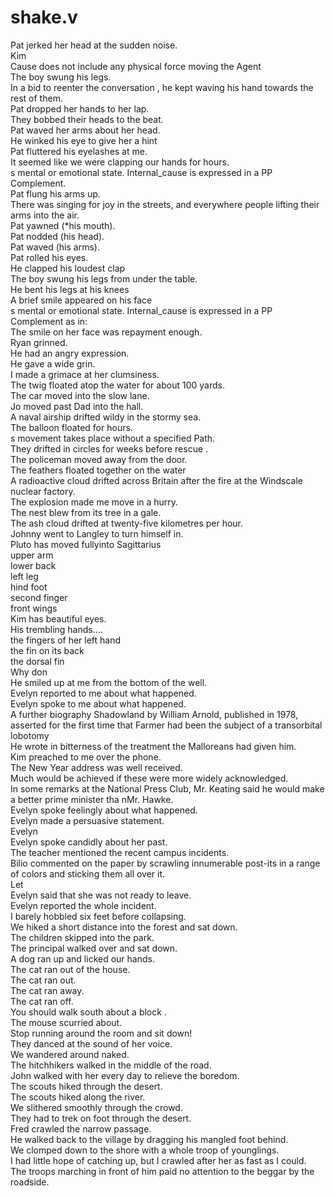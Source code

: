 # shake.v

Pat jerked her head at the sudden noise.<br />
Kim<br />
Cause does not include any physical force moving the Agent<br />
The boy swung his legs.<br />
In a bid to reenter the conversation , he kept waving his hand towards the rest of them.<br />
Pat dropped her hands to her lap.<br />
They bobbed their heads to the beat.<br />
Pat waved her arms about her head.<br />
He winked his eye to give her a hint<br />
Pat fluttered his eyelashes at me.<br />
It seemed like we were clapping our hands for hours.<br />
s mental or emotional state. Internal_cause is expressed in a PP Complement.<br />
Pat flung his arms up.<br />
There was singing for joy in the streets, and everywhere people lifting their arms into the air.<br />
Pat yawned (*his mouth).<br />
Pat nodded (his head).<br />
Pat waved (his arms).<br />
Pat rolled his eyes.<br />
He clapped his loudest clap<br />
The boy swung his legs from under the table.<br />
He bent his legs at his knees<br />
A brief smile appeared on his face<br />
s mental or emotional state.  Internal_cause is expressed in a PP Complement as in:<br />
The smile on her face was repayment enough.<br />
Ryan grinned.<br />
He had an angry expression.<br />
He gave a wide grin.<br />
I made a grimace at her clumsiness.<br />
The twig floated atop the water for about 100 yards.<br />
The car moved into the slow lane.<br />
Jo moved past Dad into the hall.<br />
A naval airship drifted wildy in the stormy sea.<br />
The balloon floated for  hours.<br />
s movement takes place without a specified Path.  <br />
They drifted in circles for weeks before rescue .<br />
The policeman moved away from the door.<br />
The feathers floated together on the water<br />
A radioactive cloud drifted across Britain after the fire at the Windscale nuclear factory.<br />
The explosion made me move in a hurry.<br />
The nest blew from its tree in a gale.<br />
The ash cloud drifted at twenty-five kilometres per hour.<br />
Johnny went to Langley  to turn himself in.<br />
Pluto has moved fullyinto Sagittarius<br />
upper arm<br />
lower back<br />
left leg<br />
hind foot<br />
second finger<br />
front wings<br />
Kim has beautiful eyes.<br />
His trembling hands….<br />
the fingers of her left hand<br />
the fin on its back<br />
the dorsal fin<br />
Why don<br />
He smiled up at me from the bottom of the well.<br />
Evelyn reported to me about what happened.<br />
Evelyn spoke to me about what happened.<br />
A further biography Shadowland by William Arnold, published in 1978, asserted for the first time that Farmer had been the subject of a transorbital lobotomy<br />
He wrote in bitterness of the treatment the Malloreans had given him.<br />
Kim preached to me over the phone.<br />
The New Year address was well received.<br />
Much would be achieved if these were more widely acknowledged.<br />
In some remarks at the National Press Club, Mr. Keating said he would make a better prime minister tha nMr. Hawke.<br />
Evelyn spoke feelingly about what happened.<br />
Evelyn made a persuasive statement.<br />
Evelyn<br />
Evelyn spoke candidly about her past.<br />
The teacher mentioned the recent campus incidents.<br />
Bilio commented on the paper by scrawling innumerable post-its in a range of colors and sticking them all over it.<br />
Let<br />
Evelyn said that she was not ready to leave.<br />
Evelyn reported the whole incident.<br />
I barely hobbled six feet before collapsing.<br />
We hiked a short distance into the forest and sat down.<br />
The children skipped into the park.<br />
The principal walked over and sat down.<br />
A dog ran up and licked our hands.<br />
The cat ran out of the house.<br />
The cat ran out.<br />
The cat ran away.<br />
The cat ran off.<br />
You should walk south about a block .<br />
The mouse scurried about.<br />
Stop running around the room and sit down!<br />
They danced at the sound of her voice.<br />
We wandered around naked.<br />
The hitchhikers walked in the middle of the road.<br />
John walked with her every day to relieve the boredom.<br />
The scouts hiked through the desert.<br />
The scouts hiked along the river.<br />
We slithered smoothly through the crowd.<br />
They had to trek on foot through the desert.<br />
Fred crawled the narrow passage.<br />
He walked back to the village by dragging his mangled foot behind.<br />
We clomped down to the shore with a whole troop of younglings.<br />
I had little hope of catching up, but I crawled after her as fast as I could.<br />
The troops marching in front of him paid no attention to the beggar by the roadside.<br />
